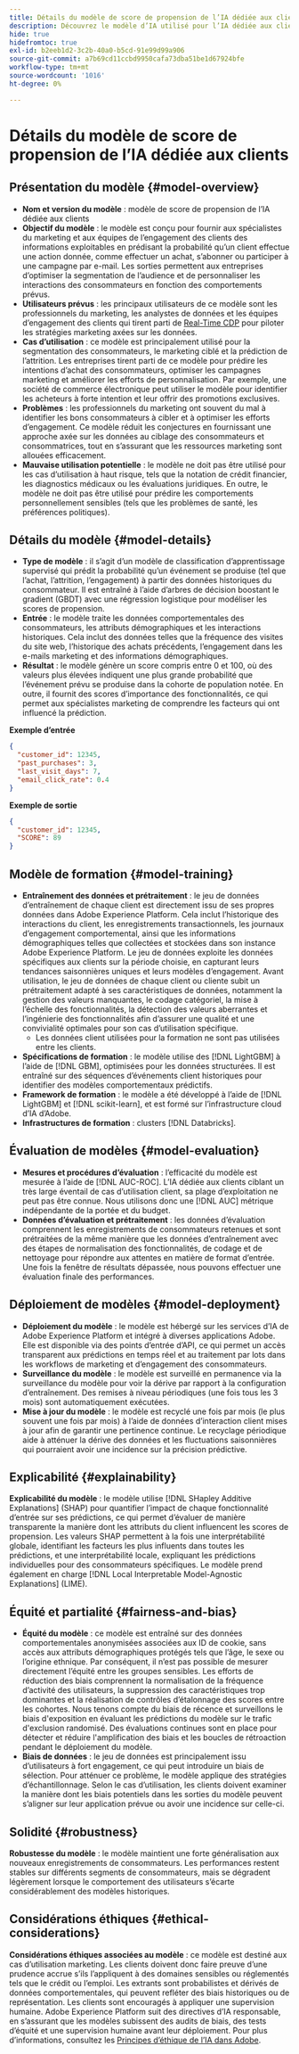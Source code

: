 ```yaml
---
title: Détails du modèle de score de propension de l’IA dédiée aux clients
description: Découvrez le modèle d’IA utilisé pour l’IA dédiée aux clients.
hide: true
hidefromtoc: true
exl-id: b2eeb1d2-3c2b-40a0-b5cd-91e99d99a906
source-git-commit: a7b69cd11ccbd9950cafa73dba51be1d67924bfe
workflow-type: tm+mt
source-wordcount: '1016'
ht-degree: 0%

---
```


# Détails du modèle de score de propension de l’IA dédiée aux clients

## Présentation du modèle {#model-overview}

* **Nom et version du modèle** : modèle de score de propension de l’IA dédiée aux clients
* **Objectif du modèle** : le modèle est conçu pour fournir aux spécialistes du marketing et aux équipes de l’engagement des clients des informations exploitables en prédisant la probabilité qu’un client effectue une action donnée, comme effectuer un achat, s’abonner ou participer à une campagne par e-mail. Les sorties permettent aux entreprises d’optimiser la segmentation de l’audience et de personnaliser les interactions des consommateurs en fonction des comportements prévus.
* **Utilisateurs prévus** : les principaux utilisateurs de ce modèle sont les professionnels du marketing, les analystes de données et les équipes d’engagement des clients qui tirent parti de [Real-Time CDP](../../../rtcdp/home.md) pour piloter les stratégies marketing axées sur les données.
* **Cas d’utilisation** : ce modèle est principalement utilisé pour la segmentation des consommateurs, le marketing ciblé et la prédiction de l’attrition. Les entreprises tirent parti de ce modèle pour prédire les intentions d’achat des consommateurs, optimiser les campagnes marketing et améliorer les efforts de personnalisation. Par exemple, une société de commerce électronique peut utiliser le modèle pour identifier les acheteurs à forte intention et leur offrir des promotions exclusives.
* **Problèmes** : les professionnels du marketing ont souvent du mal à identifier les bons consommateurs à cibler et à optimiser les efforts d’engagement. Ce modèle réduit les conjectures en fournissant une approche axée sur les données au ciblage des consommateurs et consommatrices, tout en s’assurant que les ressources marketing sont allouées efficacement.
* **Mauvaise utilisation potentielle** : le modèle ne doit pas être utilisé pour les cas d’utilisation à haut risque, tels que la notation de crédit financier, les diagnostics médicaux ou les évaluations juridiques. En outre, le modèle ne doit pas être utilisé pour prédire les comportements personnellement sensibles (tels que les problèmes de santé, les préférences politiques).

## Détails du modèle {#model-details}

* **Type de modèle** : il s’agit d’un modèle de classification d’apprentissage supervisé qui prédit la probabilité qu’un événement se produise (tel que l’achat, l’attrition, l’engagement) à partir des données historiques du consommateur. Il est entraîné à l’aide d’arbres de décision boostant le gradient (GBDT) avec une régression logistique pour modéliser les scores de propension.
* **Entrée** : le modèle traite les données comportementales des consommateurs, les attributs démographiques et les interactions historiques. Cela inclut des données telles que la fréquence des visites du site web, l’historique des achats précédents, l’engagement dans les e-mails marketing et des informations démographiques.
* **Résultat** : le modèle génère un score compris entre 0 et 100, où des valeurs plus élevées indiquent une plus grande probabilité que l’événement prévu se produise dans la cohorte de population notée. En outre, il fournit des scores d’importance des fonctionnalités, ce qui permet aux spécialistes marketing de comprendre les facteurs qui ont influencé la prédiction.

**Exemple d’entrée**

```json
{ 
  "customer_id": 12345, 
  "past_purchases": 3, 
  "last_visit_days": 7,
  "email_click_rate": 0.4 
}
```

**Exemple de sortie**

```json
{ 
  "customer_id": 12345,
  "SCORE": 89 
}
```

## Modèle de formation {#model-training}

* **Entraînement des données et prétraitement** : le jeu de données d’entraînement de chaque client est directement issu de ses propres données dans Adobe Experience Platform. Cela inclut l’historique des interactions du client, les enregistrements transactionnels, les journaux d’engagement comportemental, ainsi que les informations démographiques telles que collectées et stockées dans son instance Adobe Experience Platform. Le jeu de données exploite les données spécifiques aux clients sur la période choisie, en capturant leurs tendances saisonnières uniques et leurs modèles d’engagement. Avant utilisation, le jeu de données de chaque client ou cliente subit un prétraitement adapté à ses caractéristiques de données, notamment la gestion des valeurs manquantes, le codage catégoriel, la mise à l’échelle des fonctionnalités, la détection des valeurs aberrantes et l’ingénierie des fonctionnalités afin d’assurer une qualité et une convivialité optimales pour son cas d’utilisation spécifique.
   * Les données client utilisées pour la formation ne sont pas utilisées entre les clients.
* **Spécifications de formation** : le modèle utilise des [!DNL LightGBM] à l’aide de [!DNL GBM], optimisées pour les données structurées. Il est entraîné sur des séquences d’événements client historiques pour identifier des modèles comportementaux prédictifs.
* **Framework de formation** : le modèle a été développé à l’aide de [!DNL LightGBM] et [!DNL scikit-learn], et est formé sur l’infrastructure cloud d’IA d’Adobe.
* **Infrastructures de formation** : clusters [!DNL Databricks].

## Évaluation de modèles {#model-evaluation}

* **Mesures et procédures d’évaluation** : l’efficacité du modèle est mesurée à l’aide de [!DNL AUC-ROC]. L’IA dédiée aux clients ciblant un très large éventail de cas d’utilisation client, sa plage d’exploitation ne peut pas être connue. Nous utilisons donc une [!DNL AUC] métrique indépendante de la portée et du budget.
* **Données d’évaluation et prétraitement** : les données d’évaluation comprennent les enregistrements de consommateurs retenues et sont prétraitées de la même manière que les données d’entraînement avec des étapes de normalisation des fonctionnalités, de codage et de nettoyage pour répondre aux attentes en matière de format d’entrée. Une fois la fenêtre de résultats dépassée, nous pouvons effectuer une évaluation finale des performances.

## Déploiement de modèles {#model-deployment}

* **Déploiement du modèle** : le modèle est hébergé sur les services d’IA de Adobe Experience Platform et intégré à diverses applications Adobe. Elle est disponible via des points d’entrée d’API, ce qui permet un accès transparent aux prédictions en temps réel et au traitement par lots dans les workflows de marketing et d’engagement des consommateurs.
* **Surveillance du modèle** : le modèle est surveillé en permanence via la surveillance du modèle pour voir la dérive par rapport à la configuration d’entraînement. Des remises à niveau périodiques (une fois tous les 3 mois) sont automatiquement exécutées.
* **Mise à jour du modèle** : le modèle est recyclé une fois par mois (le plus souvent une fois par mois) à l’aide de données d’interaction client mises à jour afin de garantir une pertinence continue. Le recyclage périodique aide à atténuer la dérive des données et les fluctuations saisonnières qui pourraient avoir une incidence sur la précision prédictive.

## Explicabilité {#explainability}

**Explicabilité du modèle** : le modèle utilise [!DNL SHapley Additive Explanations] (SHAP) pour quantifier l’impact de chaque fonctionnalité d’entrée sur ses prédictions, ce qui permet d’évaluer de manière transparente la manière dont les attributs du client influencent les scores de propension. Les valeurs SHAP permettent à la fois une interprétabilité globale, identifiant les facteurs les plus influents dans toutes les prédictions, et une interprétabilité locale, expliquant les prédictions individuelles pour des consommateurs spécifiques. Le modèle prend également en charge [!DNL Local Interpretable Model-Agnostic Explanations] (LIME).

## Équité et partialité {#fairness-and-bias}

* **Équité du modèle** : ce modèle est entraîné sur des données comportementales anonymisées associées aux ID de cookie, sans accès aux attributs démographiques protégés tels que l’âge, le sexe ou l’origine ethnique. Par conséquent, il n’est pas possible de mesurer directement l’équité entre les groupes sensibles. Les efforts de réduction des biais comprennent la normalisation de la fréquence d’activité des utilisateurs, la suppression des caractéristiques trop dominantes et la réalisation de contrôles d’étalonnage des scores entre les cohortes. Nous tenons compte du biais de récence et surveillons le biais d&#39;exposition en évaluant les prédictions du modèle sur le trafic d&#39;exclusion randomisé. Des évaluations continues sont en place pour détecter et réduire l&#39;amplification des biais et les boucles de rétroaction pendant le déploiement du modèle.
* **Biais de données** : le jeu de données est principalement issu d’utilisateurs à fort engagement, ce qui peut introduire un biais de sélection. Pour atténuer ce problème, le modèle applique des stratégies d’échantillonnage. Selon le cas d’utilisation, les clients doivent examiner la manière dont les biais potentiels dans les sorties du modèle peuvent s’aligner sur leur application prévue ou avoir une incidence sur celle-ci.

## Solidité {#robustness}

**Robustesse du modèle** : le modèle maintient une forte généralisation aux nouveaux enregistrements de consommateurs. Les performances restent stables sur différents segments de consommateurs, mais se dégradent légèrement lorsque le comportement des utilisateurs s’écarte considérablement des modèles historiques.

## Considérations éthiques {#ethical-considerations}

**Considérations éthiques associées au modèle** : ce modèle est destiné aux cas d’utilisation marketing. Les clients doivent donc faire preuve d’une prudence accrue s’ils l’appliquent à des domaines sensibles ou réglementés tels que le crédit ou l’emploi. Les extrants sont probabilistes et dérivés de données comportementales, qui peuvent refléter des biais historiques ou de représentation. Les clients sont encouragés à appliquer une supervision humaine. Adobe Experience Platform suit des directives d’IA responsable, en s’assurant que les modèles subissent des audits de biais, des tests d’équité et une supervision humaine avant leur déploiement. Pour plus d’informations, consultez les [Principes d’éthique de l’IA dans Adobe](https://www.adobe.com/content/dam/cc/en/ai-ethics/pdfs/Adobe-AI-Ethics-Principles.pdf?msockid=0d85c8269eb36f0801d0ddb49fd16ebc).
